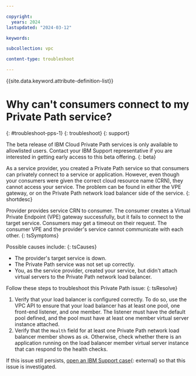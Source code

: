 ```yaml
---

copyright:
  years: 2024
lastupdated: "2024-03-12"

keywords:

subcollection: vpc

content-type: troubleshoot

---
```


{{site.data.keyword.attribute-definition-list}}

# Why can't consumers connect to my Private Path service?
{: #troubleshoot-pps-1}
{: troubleshoot}
{: support}

The beta release of IBM Cloud Private Path services is only available to allowlisted users. Contact your IBM Support representative if you are interested in getting early access to this beta offering.
{: beta}

As a service provider, you created a Private Path service so that consumers can privately connect to a service or application. However, even though your consumers were given the correct cloud resource name (CRN), they cannot access your service. The problem can be found in either the VPE gateway, or on the Private Path network load balancer side of the service.
{: shortdesc}

Provider provides service CRN to consumer. The consumer creates a Virtual Private Endpoint (VPE) gateway successfully, but it fails to connect to the target service. Consumers may get a timeout on their request. The consumer VPE and the provider's service cannot communicate with each other.
{: tsSymptoms}

Possible causes include:
{: tsCauses}

* The provider's target service is down.
* The Private Path service was not set up correctly.
* You, as the service provider, created your service, but didn't attach virtual servers to the Private Path network load balancer.

Follow these steps to troubleshoot this Private Path issue:
{: tsResolve}

1. Verify that your load balancer is configured correctly. To do so, use the VPC API to ensure that your load balancer has at least one pool, one front-end listener, and one member. The listener must have the default pool defined, and the pool must have at least one member virtual server instance attached.
1. Verify that the `Health` field for at least one Private Path network load balancer member shows as `ok`. Otherwise, check whether there is an application running on the load balancer member virtual server instance that can respond to the health checks.

If this issue still persists, [open an IBM Support case](/unifiedsupport/cases/form){: external} so that this issue is investigated.
